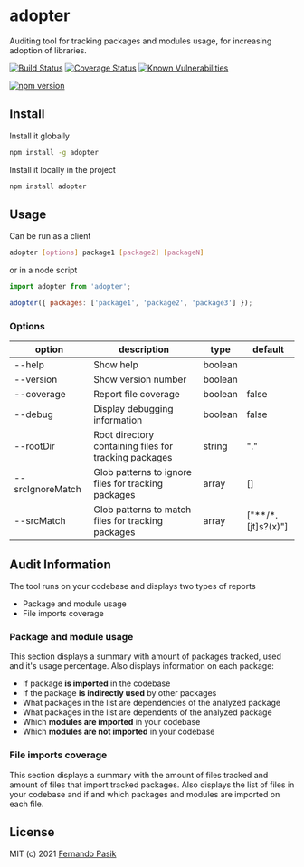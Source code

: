 # adopter

Auditing tool for tracking packages and modules usage, for increasing adoption of libraries.

<!-- BADGES - START -->

[![Build Status](https://github.com/fernandopasik/adopter/actions/workflows/main.yml/badge.svg)](https://github.com/fernandopasik/adopter/actions/workflows/main.yml 'Build Status')
[![Coverage Status](https://codecov.io/gh/fernandopasik/adopter/branch/main/graph/badge.svg)](https://codecov.io/gh/fernandopasik/adopter 'Coverage Status')
[![Known Vulnerabilities](https://snyk.io/test/github/fernandopasik/adopter/badge.svg?targetFile=package.json)](https://snyk.io/test/github/fernandopasik/adopter?targetFile=package.json 'Known Vulnerabilities')

[![npm version](https://img.shields.io/npm/v/adopter.svg?logo=npm)](https://www.npmjs.com/package/adopter 'npm version')

<!-- BADGES - END -->

## Install

Install it globally

```sh
npm install -g adopter
```

Install it locally in the project

```sh
npm install adopter
```

## Usage

Can be run as a client

```sh
adopter [options] package1 [package2] [packageN]
```

or in a node script

```js
import adopter from 'adopter';

adopter({ packages: ['package1', 'package2', 'package3'] });
```

### Options

| option           | description                                           | type    | default               |
| ---------------- | ----------------------------------------------------- | ------- | --------------------- |
| --help           | Show help                                             | boolean |                       |
| --version        | Show version number                                   | boolean |                       |
| --coverage       | Report file coverage                                  | boolean | false                 |
| --debug          | Display debugging information                         | boolean | false                 |
| --rootDir        | Root directory containing files for tracking packages | string  | "."                   |
| --srcIgnoreMatch | Glob patterns to ignore files for tracking packages   | array   | []                    |
| --srcMatch       | Glob patterns to match files for tracking packages    | array   | ["\*\*/\*.[jt]s?(x)"] |

## Audit Information

The tool runs on your codebase and displays two types of reports

- Package and module usage
- File imports coverage

### Package and module usage

This section displays a summary with amount of packages tracked, used and it's usage percentage.
Also displays information on each package:

- If package **is imported** in the codebase
- If the package **is indirectly used** by other packages
- What packages in the list are dependencies of the analyzed package
- What packages in the list are dependents of the analyzed package
- Which **modules are imported** in your codebase
- Which **modules are not imported** in your codebase

### File imports coverage

This section displays a summary with the amount of files tracked and amount of files that import tracked packages.
Also displays the list of files in your codebase and if and which packages and modules are imported on each file.

## License

MIT (c) 2021 [Fernando Pasik](https://fernandopasik.com)
